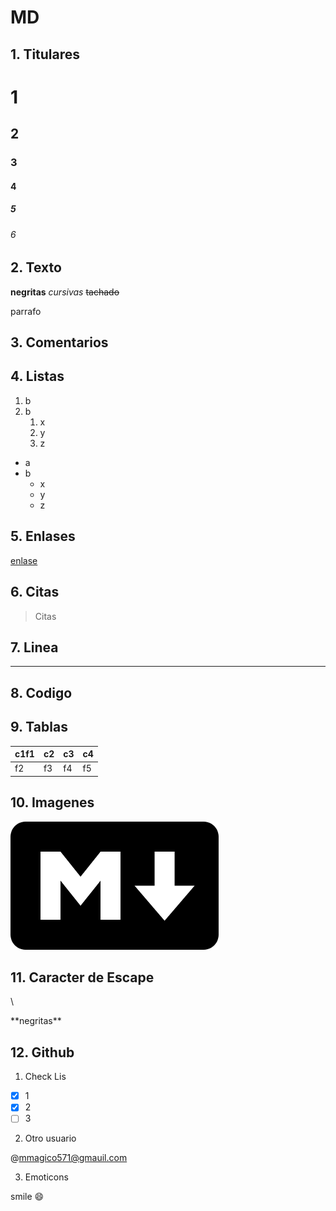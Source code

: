 # MD
## 1. Titulares
# 1
## 2
### 3
#### 4
##### 5
###### 6
## 2. Texto
**negritas**
*cursivas*
~~tachado~~

parrafo

## 3. Comentarios
<!--Comentarios-->
## 4. Listas
1. b
2. b
    1. x
    2. y
    3. z
* a
* b
    * x
    * y
    * z
## 5. Enlases
[enlase](../README.md "markdown")
## 6. Citas
> Citas
## 7. Linea
___
## 8. Codigo

## 9. Tablas
|c1f1|c2|c3|c4|
|--|--|--|--|
|f2|f3|f4|f5|
## 10. Imagenes
![enlase](../img/markdown.png "markdown")
## 11. Caracter de Escape
\\

\*\*negritas\*\*
## 12. Github
1. Check Lis

* [x] 1
* [x] 2
* [ ] 3

2. Otro usuario

@mmagico571@gmauil.com 

3. Emoticons

smile :smile:
